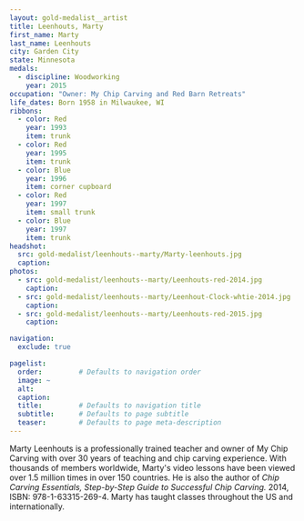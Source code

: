 ```yaml
---
layout: gold-medalist__artist
title: Leenhouts, Marty
first_name: Marty
last_name: Leenhouts
city: Garden City
state: Minnesota
medals: 
  - discipline: Woodworking
    year: 2015
occupation: "Owner: My Chip Carving and Red Barn Retreats"
life_dates: Born 1958 in Milwaukee, WI
ribbons:
  - color: Red
    year: 1993
    item: trunk
  - color: Red
    year: 1995
    item: trunk
  - color: Blue
    year: 1996
    item: corner cupboard
  - color: Red
    year: 1997
    item: small trunk
  - color: Blue
    year: 1997
    item: trunk
headshot:
  src: gold-medalist/leenhouts--marty/Marty-leenhouts.jpg
  caption: 
photos:
  - src: gold-medalist/leenhouts--marty/Leenhouts-red-2014.jpg
    caption:
  - src: gold-medalist/leenhouts--marty/Leenhout-Clock-whtie-2014.jpg
    caption:
  - src: gold-medalist/leenhouts--marty/Leenhouts-red-2015.jpg
    caption:

navigation:
  exclude: true

pagelist:
  order:         # Defaults to navigation order  
  image: ~
  alt:
  caption:
  title:         # Defaults to navigation title
  subtitle:      # Defaults to page subtitle
  teaser:        # Defaults to page meta-description  
---
```


Marty Leenhouts is a professionally trained teacher and owner of My Chip Carving with over 30 years of teaching and chip carving experience. With thousands of members worldwide, Marty's video lessons have been viewed over 1.5 million times in over 150 countries. He is also the author of _Chip Carving Essentials, Step-by-Step Guide to Successful Chip Carving._ 2014, ISBN: 978-1-63315-269-4. Marty has taught classes throughout the US and internationally.
